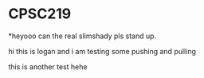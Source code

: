 # CPSC219
*heyooo can the real slimshady pls stand up.

hi this is logan and i am testing some pushing and pulling

this is another test hehe
